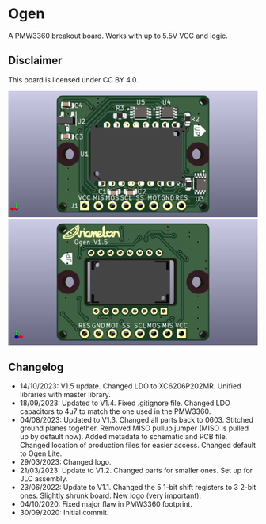 # Ogen
A PMW3360 breakout board. Works with up to 5.5V VCC and logic.

## Disclaimer
This board is licensed under CC BY 4.0.

![Render Front](Showcase/Render-F.png)
![Render Back](Showcase/Render-B.png)

 ## Changelog
 * 14/10/2023: V1.5 update. Changed LDO to XC6206P202MR. Unified libraries with master library.
 * 18/09/2023: Updated to V1.4. Fixed .gitignore file. Changed LDO capacitors to 4u7 to match the one used in the PMW3360.
 * 04/08/2023: Updated to V1.3. Changed all parts back to 0603. Stitched ground planes together. Removed MISO pullup jumper (MISO is pulled up by default now). Added metadata to schematic and PCB file. Changed location of production files for easier access. Changed default to Ogen Lite.
 * 29/03/2023: Changed logo.
 * 21/03/2023: Update to V1.2. Changed parts for smaller ones. Set up for JLC assembly.
 * 23/06/2022: Update to V1.1. Changed the 5 1-bit shift registers to 3 2-bit ones. Slightly shrunk board. New logo (very important).
 * 04/10/2020: Fixed major flaw in PMW3360 footprint.
 * 30/09/2020: Initial commit.